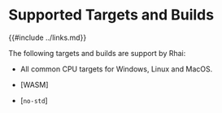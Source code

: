 Supported Targets and Builds
===========================

{{#include ../links.md}}

The following targets and builds are support by Rhai:

* All common CPU targets for Windows, Linux and MacOS.

* [WASM]

* [`no-std`]

